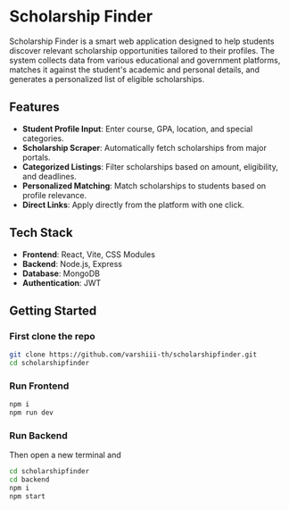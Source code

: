 # Scholarship Finder

Scholarship Finder is a smart web application designed to help students discover relevant scholarship opportunities tailored to their profiles. The system collects data from various educational and government platforms, matches it against the student's academic and personal details, and generates a personalized list of eligible scholarships.

## Features

- **Student Profile Input**: Enter course, GPA, location, and special categories.  
- **Scholarship Scraper**: Automatically fetch scholarships from major portals.  
- **Categorized Listings**: Filter scholarships based on amount, eligibility, and deadlines.  
- **Personalized Matching**: Match scholarships to students based on profile relevance.   
- **Direct Links**: Apply directly from the platform with one click.

## Tech Stack

- **Frontend**: React, Vite, CSS Modules  
- **Backend**: Node.js, Express  
- **Database**: MongoDB  
- **Authentication**: JWT  

## Getting Started

### First clone the repo

```bash
git clone https://github.com/varshiii-th/scholarshipfinder.git
cd scholarshipfinder
```

### Run Frontend

```bash
npm i
npm run dev
```
### Run Backend
Then open a new terminal and
```bash
cd scholarshipfinder
cd backend
npm i
npm start
````


